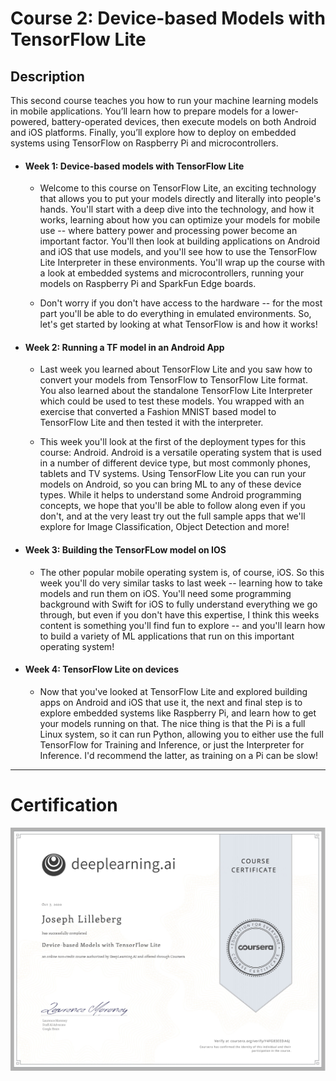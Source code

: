 # Course 2: Device-based Models with TensorFlow Lite

## Description
This second course teaches you how to run your machine learning models in mobile applications. You’ll learn how to prepare models for a lower-powered, battery-operated devices, then execute models on both Android and iOS platforms. Finally, you’ll explore how to deploy on embedded systems using TensorFlow on Raspberry Pi and microcontrollers.

- #### Week 1: Device-based models with TensorFlow Lite
	- Welcome to this course on TensorFlow Lite, an exciting technology that allows you to put your models directly and literally into people's hands. You'll start with a deep dive into the technology, and how it works, learning about how you can optimize your models for mobile use -- where battery power and processing power become an important factor. You'll then look at building applications on Android and iOS that use models, and you'll see how to use the TensorFlow Lite Interpreter in these environments. You'll wrap up the course with a look at embedded systems and microcontrollers, running your models on Raspberry Pi and SparkFun Edge boards.

	- Don't worry if you don't have access to the hardware -- for the most part you'll be able to do everything in emulated environments. So, let's get started by looking at what TensorFlow is and how it works!
- #### Week 2: Running a TF model in an Android App
	- Last week you learned about TensorFlow Lite and you saw how to convert your models from TensorFlow to TensorFlow Lite format. You also learned about the standalone TensorFlow Lite Interpreter which could be used to test these models. You wrapped with an exercise that converted a Fashion MNIST based model to TensorFlow Lite and then tested it with the interpreter.

	- This week you'll look at the first of the deployment types for this course: Android. Android is a versatile operating system that is used in a number of different device type, but most commonly phones, tablets and TV systems. Using TensorFlow Lite you can run your models on Android, so you can bring ML to any of these device types. While it helps to understand some Android programming concepts, we hope that you'll be able to follow along even if you don't, and at the very least try out the full sample apps that we'll explore for Image Classification, Object Detection and more!
- #### Week 3: Building the TensorFLow model on IOS
	- The other popular mobile operating system is, of course, iOS. So this week you'll do very similar tasks to last week -- learning how to take models and run them on iOS. You'll need some programming background with Swift for iOS to fully understand everything we go through, but even if you don't have this expertise, I think this weeks content is something you'll find fun to explore -- and you'll learn how to build a variety of ML applications that run on this important operating system!
- #### Week 4: TensorFlow Lite on devices
	- Now that you've looked at TensorFlow Lite and explored building apps on Android and iOS that use it, the next and final step is to explore embedded systems like Raspberry Pi, and learn how to get your models running on that. The nice thing is that the Pi is a full Linux system, so it can run Python, allowing you to either use the full TensorFlow for Training and Inference, or just the Interpreter for Inference. I'd recommend the latter, as training on a Pi can be slow!

---

# Certification
<p align="center">
  <img src="../TensorFlow Data and Deployment Certification Images/Courses/Device-based_Models_with_TensorFlow_Lite.jpg" | width=800 />
</p>
